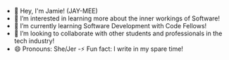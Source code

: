
- 👋 Hey, I'm Jamie! (JAY-MEE)
- 👀 I’m interested in learning more about the inner workings of Software! 
- 🌱 I’m currently learning Software Development with Code Fellows!
- 💞️ I’m looking to collaborate with other students and professionals in the tech industry! 
- 😄 Pronouns: She/Jer
-⚡ Fun fact: I write in my spare time!
